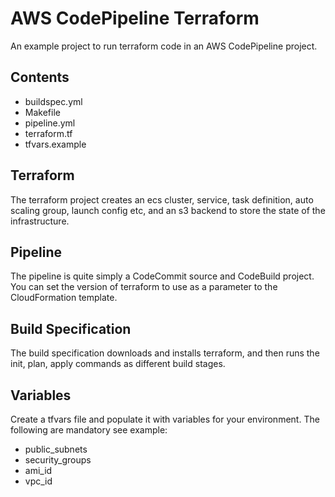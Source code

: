 # AWS CodePipeline Terraform 
An example project to run terraform code in an AWS CodePipeline project. 

## Contents
* buildspec.yml
* Makefile
* pipeline.yml
* terraform.tf
* tfvars.example

## Terraform
The terraform project creates an ecs cluster, service, task definition, auto scaling group, launch config etc, 
and an s3 backend to store the state of the infrastructure.

## Pipeline
The pipeline is quite simply a CodeCommit source and CodeBuild project. You can set the version of terraform to use
as a parameter to the CloudFormation template.

## Build Specification
The build specification downloads and installs terraform, and then runs the init, plan, apply commands as different
build stages. 

## Variables
Create a tfvars file and populate it with variables for your environment. The following are mandatory see example:

* public_subnets
* security_groups
* ami_id
* vpc_id 